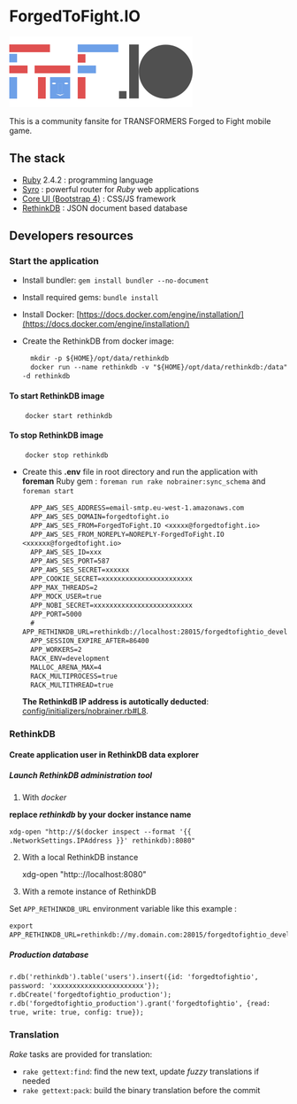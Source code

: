 # ForgedToFight.IO

![Logo ForgedToFight.IO](assets/images/logo_forgedtofight.io_bg-white_332x128.png "ForgedToFight.IO")

This is a community fansite for TRANSFORMERS Forged to Fight mobile game.

## The stack

* [Ruby](https://www.ruby-lang.org/) 2.4.2 : programming language
* [Syro](http://soveran.github.io/syro/) : powerful router for *Ruby* web applications
* [Core UI (Bootstrap 4)](http://coreui.io) : CSS/JS framework
* [RethinkDB](https://www.rethinkdb.com/) : JSON document based database

## Developers resources

### Start the application

* Install bundler: `gem install bundler --no-document`
* Install required gems: `bundle install`
* Install Docker: [https://docs.docker.com/engine/installation/](https://docs.docker.com/engine/installation/)
* Create the RethinkDB from docker image:

        mkdir -p ${HOME}/opt/data/rethinkdb
        docker run --name rethinkdb -v "${HOME}/opt/data/rethinkdb:/data" -d rethinkdb

#### To start RethinkDB image

        docker start rethinkdb

#### To stop RethinkDB image

        docker stop rethinkdb

* Create this **.env** file in root directory and run the application with **foreman** Ruby gem : `foreman run rake nobrainer:sync_schema` and `foreman start`

        APP_AWS_SES_ADDRESS=email-smtp.eu-west-1.amazonaws.com
        APP_AWS_SES_DOMAIN=forgedtofight.io
        APP_AWS_SES_FROM=ForgedToFight.IO <xxxxx@forgedtofight.io>
        APP_AWS_SES_FROM_NOREPLY=NOREPLY-ForgedToFight.IO <xxxxxx@forgedtofight.io>
        APP_AWS_SES_ID=xxx
        APP_AWS_SES_PORT=587
        APP_AWS_SES_SECRET=xxxxxx
        APP_COOKIE_SECRET=xxxxxxxxxxxxxxxxxxxxxxx
        APP_MAX_THREADS=2
        APP_MOCK_USER=true
        APP_NOBI_SECRET=xxxxxxxxxxxxxxxxxxxxxxxxx
        APP_PORT=5000
        # APP_RETHINKDB_URL=rethinkdb://localhost:28015/forgedtofightio_development
        APP_SESSION_EXPIRE_AFTER=86400
        APP_WORKERS=2
        RACK_ENV=development
        MALLOC_ARENA_MAX=4
        RACK_MULTIPROCESS=true
        RACK_MULTITHREAD=true

    **The RethinkdB IP address is autotically deducted**: [config/initializers/nobrainer.rb#L8](config/initializers/nobrainer.rb#L8).

### RethinkDB

#### Create application user in RethinkDB data explorer

##### Launch RethinkDB administration tool

1. With *docker*

__replace *rethinkdb* by your docker instance name__

    xdg-open "http://$(docker inspect --format '{{ .NetworkSettings.IPAddress }}' rethinkdb):8080"

2. With a local RethinkDB instance

    xdg-open "http:://localhost:8080"

3. With a remote instance of RethinkDB

Set `APP_RETHINKDB_URL` environment variable like this example : 

    export APP_RETHINKDB_URL=rethinkdb://my.domain.com:28015/forgedtofightio_development

##### Production database

    r.db('rethinkdb').table('users').insert({id: 'forgedtofightio', password: 'xxxxxxxxxxxxxxxxxxxxxxx'});
    r.dbCreate('forgedtofightio_production');
    r.db('forgedtofightio_production').grant('forgedtofightio', {read: true, write: true, config: true});

### Translation

*Rake* tasks are provided for translation:

* `rake gettext:find`: find the new text, update *fuzzy* translations if needed
* `rake gettext:pack`: build the binary translation before the commit
